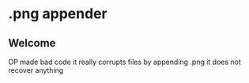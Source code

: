 # .png appender

## Welcome
OP made bad code
it really corrupts files by appending .png
it does not recover anything
